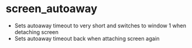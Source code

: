 screen_autoaway
===============
- Sets autoaway timeout to very short and switches to window 1 when detaching screen
- Sets autoaway timeout back when attaching screen again
